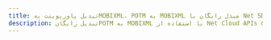 ---title: تبدیل پاورپوینت بهMOBIXML، POTM به MOBIXML مبدل رایگان یا Net SDKdescription: تبدیل رایگانPOTM به MOBIXML با استفاده از Net Cloud APIs & SDK. همچنین اسناد Microsoft PowerPoint را در Cloud ایجاد، ویرایش و رندر کنید.---